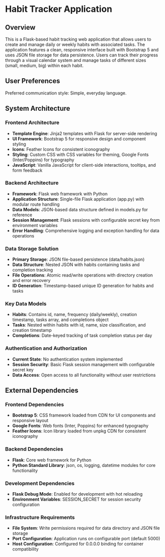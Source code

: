 # Habit Tracker Application

## Overview

This is a Flask-based habit tracking web application that allows users to create and manage daily or weekly habits with associated tasks. The application features a clean, responsive interface built with Bootstrap 5 and uses JSON file storage for data persistence. Users can track their progress through a visual calendar system and manage tasks of different sizes (small, medium, big) within each habit.

## User Preferences

Preferred communication style: Simple, everyday language.

## System Architecture

### Frontend Architecture
- **Template Engine**: Jinja2 templates with Flask for server-side rendering
- **UI Framework**: Bootstrap 5 for responsive design and component styling
- **Icons**: Feather Icons for consistent iconography
- **Styling**: Custom CSS with CSS variables for theming, Google Fonts (Inter/Poppins) for typography
- **JavaScript**: Vanilla JavaScript for client-side interactions, tooltips, and form feedback

### Backend Architecture
- **Framework**: Flask web framework with Python
- **Application Structure**: Single-file Flask application (app.py) with modular route handling
- **Data Models**: JSON-based data structure defined in models.py for reference
- **Session Management**: Flask sessions with configurable secret key from environment variables
- **Error Handling**: Comprehensive logging and exception handling for data operations

### Data Storage Solution
- **Primary Storage**: JSON file-based persistence (data/habits.json)
- **Data Structure**: Nested JSON with habits containing tasks and completion tracking
- **File Operations**: Atomic read/write operations with directory creation and error recovery
- **ID Generation**: Timestamp-based unique ID generation for habits and tasks

### Key Data Models
- **Habits**: Contains id, name, frequency (daily/weekly), creation timestamp, tasks array, and completions object
- **Tasks**: Nested within habits with id, name, size classification, and creation timestamp  
- **Completions**: Date-keyed tracking of task completion status per day

### Authentication and Authorization
- **Current State**: No authentication system implemented
- **Session Security**: Basic Flask session management with configurable secret key
- **Data Access**: Open access to all functionality without user restrictions

## External Dependencies

### Frontend Dependencies
- **Bootstrap 5**: CSS framework loaded from CDN for UI components and responsive layout
- **Google Fonts**: Web fonts (Inter, Poppins) for enhanced typography
- **Feather Icons**: Icon library loaded from unpkg CDN for consistent iconography

### Backend Dependencies
- **Flask**: Core web framework for Python
- **Python Standard Library**: json, os, logging, datetime modules for core functionality

### Development Dependencies
- **Flask Debug Mode**: Enabled for development with hot reloading
- **Environment Variables**: SESSION_SECRET for session security configuration

### Infrastructure Requirements
- **File System**: Write permissions required for data directory and JSON file storage
- **Port Configuration**: Application runs on configurable port (default 5000)
- **Host Configuration**: Configured for 0.0.0.0 binding for container compatibility